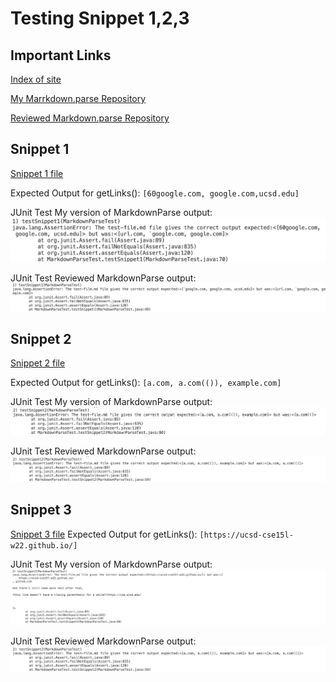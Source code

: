 # Testing Snippet 1,2,3
## Important Links 
[Index of site](https://rsavoj.github.io/cse15l-lab-reports/)

[My Marrkdown.parse Repository](https://github.com/rsavoj/markdown-parse)

[Reviewed Markdown.parse Repository](https://github.com/ExtraExaByte/MarkDownParse)
## Snippet 1
[Snippet 1 file](https://rsavoj.github.io/cse15l-lab-reports/Lab-report-4/Snippet1.md)

Expected Output for getLinks():
``[60google.com, google.com,ucsd.edu] ``

JUnit Test My version of MarkdownParse output:
![image](SnippetOneMyJUnit.png)

JUnit Test Reviewed MarkdownParse output:
![image](SnippetOneTheirJUnit.png)
## Snippet 2
[Snippet 2 file](https://rsavoj.github.io/cse15l-lab-reports/Lab-report-4/Snippet2.md)

Expected  Output for getLinks():
`[a.com, a.com(()), example.com] `

JUnit Test My version of MarkdownParse output:
![image](SnippetTwoMyJUnit.png)

JUnit Test Reviewed MarkdownParse output:
![image](SnippetTwoTheirJUnit.png)

## Snippet 3
[Snippet 3 file](https://rsavoj.github.io/cse15l-lab-reports/Lab-report-4/Snippet3.md)
Expected  Output for getLinks():
`[https://ucsd-cse15l-w22.github.io/] `

JUnit Test My version of MarkdownParse output:
![image](SnippetThreeMyJUnit.png)

JUnit Test Reviewed MarkdownParse output:
![image](SnippetTwoTheirJUnit.png)
